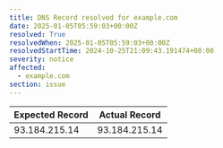 ```yaml
---
title: DNS Record resolved for example.com
date: 2025-01-05T05:59:03+00:00Z
resolved: True
resolvedWhen: 2025-01-05T05:59:03+00:00Z
resolvedStartTime: 2024-10-25T21:09:43.191474+00:00
severity: notice
affected:
  - example.com
section: issue
---
```


| Expected Record  | Actual Record  |
|------------------|----------------|
| 93.184.215.14 | 93.184.215.14 |
